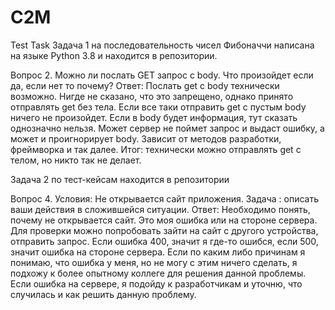 # C2M
Test Task
Задача 1 на последовательность чисел Фибоначчи написана на языке Python 3.8 и находится в репозитории.

Вопрос 2. Можно ли послать GET запрос с body. Что произойдет если да, если нет то почему?
Ответ:
Послать get с body технически возможно. Нигде не сказано, что это запрещено, однако принято отправлять get без тела.
Если все таки отправить get с пустым body ничего не произойдет. Если в body будет информация, тут сказать однозначно нельзя.
Может сервер не поймет запрос и выдаст ошибку, а может и проигнорирует body. Зависит от методов разработки, фреймворка и так далее.
Итог: технически можно отправлять get с телом, но никто так не делает.

Задача 2 по тест-кейсам находится в репозитории

Вопрос 4.
Условия: Не открывается сайт приложения. Задача : описать ваши действия в сложившейся ситуации.
Ответ:
Необходимо понять, почему не открывается сайт. Это моя ошибка или на стороне сервера. Для проверки можно попробовать зайти на сайт с другого устройства, отправить запрос. Если ошибка 400, значит я где-то ошибся, если 500, значит ошибка на стороне сервера.
Если по каким либо причинам я понимаю, что ошибка у меня, но не могу с этим ничего сделать, я подхожу к более опытному коллеге для решения данной проблемы.
Если ошибка на сервере, я подойду к разработчикам и уточню, что случилась и как решить данную проблему.
